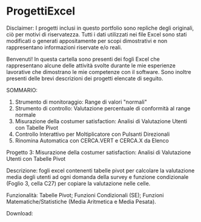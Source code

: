 # ProgettiExcel
Disclaimer: I progetti inclusi in questo portfolio sono repliche degli originali, ciò per motivi di riservatezza. Tutti i dati utilizzati nei file Excel sono stati modificati o generati appositamente per scopi dimostrativi e non rappresentano informazioni riservate e/o reali.

Benvenuti! In questa cartella sono presenti dei fogli Excel che rappresentano alcune delle attività svolte durante le mie esperienze lavorative che dimostrano le mie competenze con il software. Sono inoltre presenti delle brevi descrizioni dei progetti elencate di seguito.

SOMMARIO:
1. Strumento di monitoraggio: Range di valori "normali"
2. Strumento di controllo: Valutazione percentuale di conformità al range normale
3. Misurazione della costumer satisfaction: Analisi di Valutazione Utenti con Tabelle Pivot
4. Controllo Interattivo per Moltiplicatore con Pulsanti Direzionali
5. Rinomina Automatica con CERCA.VERT e CERCA.X da Elenco

Progetto 3: Misurazione della costumer satisfaction: Analisi di Valutazione Utenti con Tabelle Pivot

Descrizione: fogli excel contenenti tabelle pivot per calcolare la valutazione media degli utenti ad ogni domanda della survey e funzione condizionale (Foglio 3, cella C27) per copiare la valutazione nelle celle. 

Funzionalità: Tabelle Pivot; Funzioni Condizionali (SE); Funzioni Matematiche/Statistiche (Media Aritmetica e Media Pesata).

Download: 
